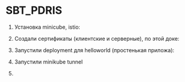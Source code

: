 # SBT_PDRIS

1) Установка minicube, istio:

2) Создали сертификаты  (клиентские и серверные), по этой доке:

3) Запустили deployment для helloworld (простенькая приложа):

4) Запустили minikube tunnel

5)